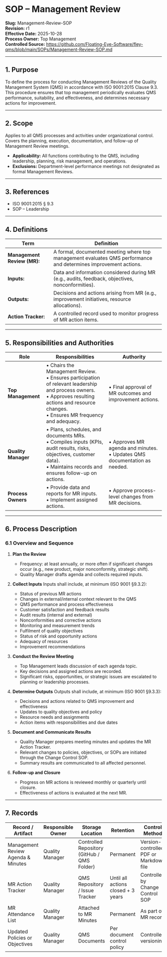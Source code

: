 # **SOP – Management Review**

**Slug:** Management-Review-SOP  
**Revision:** r1  
**Effective Date:** 2025-10-28  
**Process Owner:** Top Management  
**Controlled Source:** https://github.com/Floating-Eye-Software/fley-qms/blob/main/SOPs/Management-Review-SOP.md  

---

## **1. Purpose**

To define the process for conducting Management Reviews of the Quality Management System (QMS) in accordance with ISO 9001:2015 Clause 9.3.
This procedure ensures that top management periodically evaluates QMS performance, suitability, and effectiveness, and determines necessary actions for improvement.

---

## **2. Scope**

Applies to all QMS processes and activities under organizational control.
Covers the planning, execution, documentation, and follow-up of Management Review meetings.

* **Applicability:** All functions contributing to the QMS, including leadership, planning, risk management, and operations.
* **Exclusions:** Department-level performance meetings not designated as formal Management Reviews.

---

## **3. References**

* ISO 9001:2015 § 9.3
* SOP – Leadership

---

## **4. Definitions**

| Term                        | Definition                                                                                                      |
| --------------------------- | --------------------------------------------------------------------------------------------------------------- |
| **Management Review (MR):** | A formal, documented meeting where top management evaluates QMS performance and determines improvement actions. |
| **Inputs:**                 | Data and information considered during MR (e.g., audits, feedback, objectives, nonconformities).                |
| **Outputs:**                | Decisions and actions arising from MR (e.g., improvement initiatives, resource allocations).                    |
| **Action Tracker:**         | A controlled record used to monitor progress of MR action items.                                                |

---

## **5. Responsibilities and Authorities**

| Role                | Responsibilities                                                                                                                                                                                    | Authority                                                                   |
| ------------------- | --------------------------------------------------------------------------------------------------------------------------------------------------------------------------------------------------- | --------------------------------------------------------------------------- |
| **Top Management**  | • Chairs the Management Review.<br>• Ensures participation of relevant leadership and process owners.<br>• Approves resulting actions and resource changes.<br>• Ensures MR frequency and adequacy. | • Final approval of MR outcomes and improvement actions.                    |
| **Quality Manager** | • Plans, schedules, and documents MRs.<br>• Compiles inputs (KPIs, audit results, risks, objectives, customer data).<br>• Maintains records and ensures follow-up on actions.                       | • Approves MR agenda and minutes.<br>• Updates QMS documentation as needed. |
| **Process Owners**  | • Provide data and reports for MR inputs.<br>• Implement assigned actions.                                                                                                                          | • Approve process-level changes from MR decisions.                          |

---

## **6. Process Description**

### **6.1 Overview and Sequence**

1. **Plan the Review**

   * Frequency: at least annually, or more often if significant changes occur (e.g., new product, major nonconformity, strategic shift).
   * Quality Manager drafts agenda and collects required inputs.

2. **Collect Inputs**
   Inputs shall include, at minimum (ISO 9001 §9.3.2):

   * Status of previous MR actions
   * Changes in external/internal context relevant to the QMS
   * QMS performance and process effectiveness
   * Customer satisfaction and feedback results
   * Audit results (internal and external)
   * Nonconformities and corrective actions
   * Monitoring and measurement trends
   * Fulfilment of quality objectives
   * Status of risk and opportunity actions
   * Adequacy of resources
   * Improvement recommendations

3. **Conduct the Review Meeting**

   * Top Management leads discussion of each agenda topic.
   * Key decisions and assigned actions are recorded.
   * Significant risks, opportunities, or strategic issues are escalated to planning or leadership processes.

4. **Determine Outputs**
   Outputs shall include, at minimum (ISO 9001 §9.3.3):

   * Decisions and actions related to QMS improvement and effectiveness
   * Updates to quality objectives and policy
   * Resource needs and assignments
   * Action items with responsibilities and due dates

5. **Document and Communicate Results**

   * Quality Manager prepares meeting minutes and updates the MR Action Tracker.
   * Relevant changes to policies, objectives, or SOPs are initiated through the Change Control SOP.
   * Summary results are communicated to all affected personnel.

6. **Follow-up and Closure**

   * Progress on MR actions is reviewed monthly or quarterly until closure.
   * Effectiveness of actions is evaluated at the next MR.

---

## **7. Records**

| Record / Artifact                  | Responsible Owner | Storage Location                            | Retention                          | Control Method                          |
| ---------------------------------- | ----------------- | ------------------------------------------- | ---------------------------------- | --------------------------------------- |
| Management Review Agenda & Minutes | Quality Manager   | Controlled Repository (GitHub / QMS Folder) | Permanent                          | Version-controlled PDF or Markdown file |
| MR Action Tracker                  | Quality Manager   | QMS Repository / Issue Tracker              | Until all actions closed + 3 years | Controlled by Change Control SOP        |
| MR Attendance List                 | Quality Manager   | Attached to MR Minutes                      | Permanent                          | As part of MR record                    |
| Updated Policies or Objectives     | Quality Manager   | QMS Documents                               | Per document control policy        | Controlled versioning                   |

